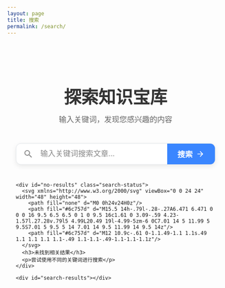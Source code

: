 ```yaml
---
layout: page
title: 搜索
permalink: /search/
---
```


<div class="search-container">
  <div class="search-header">
    <h1>探索知识宝库</h1>
    <p>输入关键词，发现您感兴趣的内容</p>
  </div>
  
  <div class="search-box">
    <div class="search-input-container">
      <svg class="search-icon" xmlns="http://www.w3.org/2000/svg" viewBox="0 0 24 24" width="24" height="24">
        <path fill="currentColor" d="M15.5 14h-.79l-.28-.27A6.471 6.471 0 0 0 16 9.5 6.5 6.5 0 1 0 9.5 16c1.61 0 3.09-.59 4.23-1.57l.27.28v.79l5 4.99L20.49 19l-4.99-5zm-6 0C7.01 14 5 11.99 5 9.5S7.01 5 9.5 5 14 7.01 14 9.5 11.99 14 9.5 14z"/>
      </svg>
      <input type="text" id="search-input" placeholder="输入关键词搜索文章..." autocomplete="off" />
      <button type="button" id="search-button">
        <span>搜索</span>
        <svg class="search-arrow" xmlns="http://www.w3.org/2000/svg" viewBox="0 0 24 24" width="20" height="20">
          <path fill="currentColor" d="M12 4l-1.41 1.41L16.17 11H4v2h12.17l-5.58 5.59L12 20l8-8z"/>
        </svg>
      </button>
    </div>
  </div>
  
  <div class="search-results-container">
    <div id="search-loading" class="search-status">
      <div class="spinner"></div>
      <span>正在搜索...</span>
    </div>
    
    <div id="no-results" class="search-status">
      <svg xmlns="http://www.w3.org/2000/svg" viewBox="0 0 24 24" width="48" height="48">
        <path fill="none" d="M0 0h24v24H0z"/>
        <path fill="#6c757d" d="M15.5 14h-.79l-.28-.27A6.471 6.471 0 0 0 16 9.5 6.5 6.5 0 1 0 9.5 16c1.61 0 3.09-.59 4.23-1.57l.27.28v.79l5 4.99L20.49 19l-4.99-5zm-6 0C7.01 14 5 11.99 5 9.5S7.01 5 9.5 5 14 7.01 14 9.5 11.99 14 9.5 14z"/>
        <path fill="#6c757d" d="M12 10.9c-.61 0-1.1.49-1.1 1.1s.49 1.1 1.1 1.1 1.1-.49 1.1-1.1-.49-1.1-1.1-1.1z"/>
      </svg>
      <h3>未找到相关结果</h3>
      <p>尝试使用不同的关键词进行搜索</p>
    </div>
    
    <div id="search-results"></div>
  </div>
</div>

<style>
:root {
  --primary-color: #3a86ff;
  --primary-hover: #2667cc;
  --text-color: #333;
  --text-light: #666;
  --text-lighter: #888;
  --background: #f8f9fa;
  --card-bg: #fff;
  --border-color: #e1e5e9;
  --shadow: 0 4px 12px rgba(0, 0, 0, 0.08);
  --radius: 12px;
  --transition: all 0.3s ease;
}

.search-container {
  max-width: 800px;
  margin: 0 auto;
  padding: 40px 20px;
}

.search-header {
  text-align: center;
  margin-bottom: 40px;
}

.search-header h1 {
  font-size: 2.5rem;
  margin-bottom: 12px;
  color: var(--text-color);
  font-weight: 700;
}

.search-header p {
  font-size: 1.1rem;
  color: var(--text-light);
  max-width: 600px;
  margin: 0 auto;
  line-height: 1.6;
}

.search-box {
  margin-bottom: 40px;
}

.search-input-container {
  position: relative;
  display: flex;
  border-radius: var(--radius);
  background: var(--card-bg);
  box-shadow: var(--shadow);
  overflow: hidden;
  border: 1px solid var(--border-color);
  transition: var(--transition);
  height: 48px; /* 固定高度，保证输入框和按钮高度一致 */
}

.search-input-container:focus-within {
  border-color: var(--primary-color);
  box-shadow: 0 0 0 3px rgba(58, 134, 255, 0.2);
}

.search-icon {
  position: absolute;
  left: 16px;
  top: 50%;
  transform: translateY(-50%);
  color: var(--text-lighter);
  z-index: 1;
  width: 24px;
  height: 24px;
}

#search-input {
  flex: 1;
  padding: 0 20px 0 56px;
  border: none;
  font-size: 1.1rem;
  background: transparent;
  color: var(--text-color);
  height: 100%;
  line-height: 48px;
}

#search-input::placeholder {
  color: var(--text-lighter);
}

#search-input:focus {
  outline: none;
}

#search-button {
  display: flex;
  align-items: center;
  padding: 0 24px;
  background-color: var(--primary-color);
  color: white;
  border: none;
  cursor: pointer;
  font-size: 1.1rem;
  font-weight: 600;
  transition: var(--transition);
  height: 100%;
}

#search-button:hover {
  background-color: var(--primary-hover);
}

#search-button .search-arrow {
  margin-left: 8px;
  transition: transform 0.3s ease;
}

#search-button:hover .search-arrow {
  transform: translateX(3px);
}

.search-results-container {
  position: relative;
  min-height: 300px;
}

.search-status {
  display: flex;
  flex-direction: column;
  align-items: center;
  justify-content: center;
  text-align: center;
  padding: 40px 20px;
  border-radius: var(--radius);
  background: var(--card-bg);
  box-shadow: var(--shadow);
}

#search-loading,
#no-results {
  display: none;
}

#no-results svg {
  margin-bottom: 20px;
}

#no-results h3 {
  margin: 0 0 10px 0;
  color: var(--text-color);
}

#no-results p {
  color: var(--text-light);
  margin: 0;
}

.spinner {
  width: 50px;
  height: 50px;
  border: 4px solid rgba(58, 134, 255, 0.2);
  border-top: 4px solid var(--primary-color);
  border-radius: 50%;
  animation: spin 1s linear infinite;
  margin-bottom: 20px;
}

@keyframes spin {
  0% { transform: rotate(0deg); }
  100% { transform: rotate(360deg); }
}

.search-result {
  margin-bottom: 25px;
  padding: 25px;
  border-radius: var(--radius);
  background: var(--card-bg);
  box-shadow: var(--shadow);
  transition: var(--transition);
  border-left: 4px solid transparent;
}

.search-result:hover {
  transform: translateY(-3px);
  box-shadow: 0 6px 16px rgba(0, 0, 0, 0.12);
  border-left: 4px solid var(--primary-color);
}

.search-result h3 {
  margin: 0 0 12px 0;
  font-size: 1.4rem;
}

.search-result h3 a {
  color: var(--text-color);
  text-decoration: none;
  transition: var(--transition);
  display: inline-block;
}

.search-result h3 a:hover {
  color: var(--primary-color);
}

.search-result .meta {
  display: flex;
  align-items: center;
  color: var(--text-light);
  font-size: 0.95rem;
  margin-bottom: 15px;
}

.search-result .meta::before {
  content: "•";
  margin: 0 10px;
}

.search-result .meta div:first-child::before {
  content: none;
}

.search-result .excerpt {
  color: var(--text-light);
  line-height: 1.7;
  margin-bottom: 0;
}

mark {
  background-color: #fffd54;
  padding: 0 4px;
  border-radius: 4px;
  font-weight: 600;
}

.results-count {
  font-size: 1.1rem;
  color: var(--text-light);
  margin-bottom: 25px;
  padding-bottom: 15px;
  border-bottom: 1px solid var(--border-color);
}

@media (max-width: 768px) {
  .search-container {
    padding: 20px 15px;
  }
  
  .search-header h1 {
    font-size: 2rem;
  }
  
  .search-input-container {
    flex-direction: column;
    height: auto;
  }
  
  #search-input {
    padding: 12px 20px 12px 56px;
    line-height: normal;
    height: 48px;
  }
  
  #search-button {
    width: 100%;
    padding: 12px 0;
    margin-top: 8px;
    height: 48px;
    justify-content: center;
  }
  
  .search-result {
    padding: 20px;
  }
}
</style>

<script>
document.addEventListener('DOMContentLoaded', function() {
    const searchInput = document.getElementById('search-input');
    const searchButton = document.getElementById('search-button');
    const searchResults = document.getElementById('search-results');
    const searchLoading = document.getElementById('search-loading');
    const noResults = document.getElementById('no-results');
    
    let searchData = [];
    
    // 加载搜索数据
    fetch('/search.json')
        .then(response => response.json())
        .then(data => {
            searchData = data;
            console.log('搜索数据已加载，文章数量:', data.length);
        })
        .catch(error => {
            console.error('加载搜索数据失败:', error);
            showError('加载搜索数据失败，请刷新页面重试');
        });
    
    // 搜索函数
    function performSearch() {
        const query = searchInput.value.trim().toLowerCase();
        
        if (query.length === 0) {
            searchResults.innerHTML = '';
            noResults.style.display = 'none';
            return;
        }
        
        searchLoading.style.display = 'flex';
        noResults.style.display = 'none';
        searchResults.innerHTML = '';
        
        setTimeout(() => {
            try {
                const results = searchData.filter(post => {
                    return post.title.toLowerCase().includes(query) ||
                           post.content.toLowerCase().includes(query);
                });
                
                searchLoading.style.display = 'none';
                
                if (results.length === 0) {
                    noResults.style.display = 'flex';
                } else {
                    displayResults(results, query);
                }
            } catch (error) {
                console.error('搜索过程中出错:', error);
                showError('搜索过程中发生错误');
                searchLoading.style.display = 'none';
            }
        }, 300);
    }
    
    // 显示搜索结果
    function displayResults(results, query) {
        const resultsHtml = results.map(post => {
            const highlightedTitle = highlightText(post.title, query);
            const excerpt = generateExcerpt(post.content, query);
            
            return `
                <div class="search-result">
                    <h3><a href="${post.url}">${highlightedTitle}</a></h3>
                    <div class="meta">
                        <div>发布于 ${post.date}</div>
                    </div>
                    <div class="excerpt">${excerpt}</div>
                </div>
            `;
        }).join('');
        
        searchResults.innerHTML = `
            <div class="results-count">
                找到 ${results.length} 个与 "<mark>${query}</mark>" 相关的结果
            </div>
            ${resultsHtml}
        `;
    }
    
    // 高亮匹配文本
    function highlightText(text, query) {
        if (!query) return text;
        
        const regex = new RegExp(`(${escapeRegExp(query)})`, 'gi');
        return text.replace(regex, '<mark>$1</mark>');
    }
    
    // 生成包含关键词的摘要
    function generateExcerpt(content, query, length = 200) {
        if (!query) {
            return content.substring(0, length) + (content.length > length ? '...' : '');
        }
        
        const index = content.toLowerCase().indexOf(query.toLowerCase());
        
        if (index === -1) {
            return content.substring(0, length) + (content.length > length ? '...' : '');
        }
        
        const start = Math.max(0, index - length / 2);
        const end = Math.min(content.length, index + query.length + length / 2);
        
        let excerpt = content.substring(start, end);
        
        if (start > 0) excerpt = '...' + excerpt;
        if (end < content.length) excerpt += '...';
        
        return highlightText(excerpt, query);
    }
    
    // 转义正则特殊字符
    function escapeRegExp(string) {
        return string.replace(/[.*+?^${}()|[\]\\]/g, '\\$&');
    }
    
    // 显示错误信息
    function showError(message) {
        searchResults.innerHTML = `
            <div class="search-status">
                <svg xmlns="http://www.w3.org/2000/svg" viewBox="0 0 24 24" width="48" height="48">
                    <path fill="none" d="M0 0h24v24H0z"/>
                    <path fill="#dc3545" d="M12 2C6.48 2 2 6.48 2 12s4.48 10 10 10 10-4.48 10-10S17.52 2 12 2zm1 15h-2v-2h2v2zm0-4h-2V7h2v6z"/>
                </svg>
                <h3>出错了</h3>
                <p>${message}</p>
            </div>
        `;
    }
    
    // 事件监听
    searchButton.addEventListener('click', performSearch);
    searchInput.addEventListener('keypress', function(e) {
        if (e.key === 'Enter') {
            performSearch();
        }
    });
    
    // 实时搜索
    let searchTimeout;
    searchInput.addEventListener('input', function() {
        clearTimeout(searchTimeout);
        searchTimeout = setTimeout(performSearch, 500);
    });
    
    // 自动聚焦搜索框
    searchInput.focus();
});
</script>
